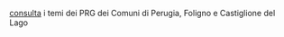 [consulta][629f0090] i temi dei PRG dei Comuni di Perugia, Foligno e Castiglione del Lago

  [629f0090]: http://siat.regione.umbria.it/prgdemo/ "vai al visualizzatore"
